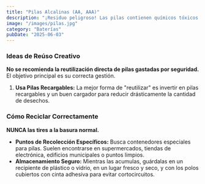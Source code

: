 ```yaml
---
title: "Pilas Alcalinas (AA, AAA)"
description: "¡Residuo peligroso! Las pilas contienen químicos tóxicos que contaminan el suelo y el agua si no se desechan correctamente."
image: "/images/pilas.jpg"
category: "Baterías"
pubDate: "2025-06-03"
---
```


### Ideas de Reúso Creativo

**No se recomienda la reutilización directa de pilas gastadas por seguridad.** El objetivo principal es su correcta gestión.

1.  **Usa Pilas Recargables:** La mejor forma de "reutilizar" es invertir en pilas recargables y un buen cargador para reducir drásticamente la cantidad de desechos.

### Cómo Reciclar Correctamente

**NUNCA las tires a la basura normal.**

-   **Puntos de Recolección Específicos:** Busca contenedores especiales para pilas. Suelen encontrarse en supermercados, tiendas de electrónica, edificios municipales o puntos limpios.
-   **Almacenamiento Seguro:** Mientras las acumulas, guárdalas en un recipiente de plástico o vidrio, en un lugar fresco y seco, y con los polos cubiertos con cinta adhesiva para evitar cortocircuitos.